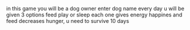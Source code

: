 in this game you will be a dog owner enter dog name 
every day u will be given 3 options feed play or sleep each one gives energy happines and feed decreases hunger, 
u need to survive 10 days